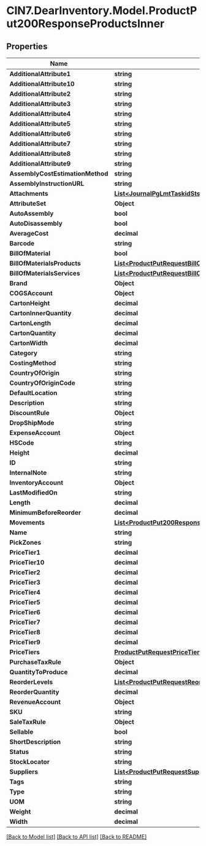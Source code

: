 # CIN7.DearInventory.Model.ProductPut200ResponseProductsInner

## Properties

| Name                             | Type                                                                                                                                                            | Description | Notes      |
| -------------------------------- | --------------------------------------------------------------------------------------------------------------------------------------------------------------- | ----------- | ---------- |
| **AdditionalAttribute1**         | **string**                                                                                                                                                      |             | [optional] |
| **AdditionalAttribute10**        | **string**                                                                                                                                                      |             | [optional] |
| **AdditionalAttribute2**         | **string**                                                                                                                                                      |             | [optional] |
| **AdditionalAttribute3**         | **string**                                                                                                                                                      |             | [optional] |
| **AdditionalAttribute4**         | **string**                                                                                                                                                      |             | [optional] |
| **AdditionalAttribute5**         | **string**                                                                                                                                                      |             | [optional] |
| **AdditionalAttribute6**         | **string**                                                                                                                                                      |             | [optional] |
| **AdditionalAttribute7**         | **string**                                                                                                                                                      |             | [optional] |
| **AdditionalAttribute8**         | **string**                                                                                                                                                      |             | [optional] |
| **AdditionalAttribute9**         | **string**                                                                                                                                                      |             | [optional] |
| **AssemblyCostEstimationMethod** | **string**                                                                                                                                                      |             | [optional] |
| **AssemblyInstructionURL**       | **string**                                                                                                                                                      |             | [optional] |
| **Attachments**                  | [**List&lt;JournalPgLmtTaskidStsSrchGet200ResponseJournalsInnerAttachmentsInner&gt;**](JournalPgLmtTaskidStsSrchGet200ResponseJournalsInnerAttachmentsInner.md) |             | [optional] |
| **AttributeSet**                 | **Object**                                                                                                                                                      |             | [optional] |
| **AutoAssembly**                 | **bool**                                                                                                                                                        |             | [optional] |
| **AutoDisassembly**              | **bool**                                                                                                                                                        |             | [optional] |
| **AverageCost**                  | **decimal**                                                                                                                                                     |             | [optional] |
| **Barcode**                      | **string**                                                                                                                                                      |             | [optional] |
| **BillOfMaterial**               | **bool**                                                                                                                                                        |             | [optional] |
| **BillOfMaterialsProducts**      | [**List&lt;ProductPutRequestBillOfMaterialsProductsInner&gt;**](ProductPutRequestBillOfMaterialsProductsInner.md)                                               |             | [optional] |
| **BillOfMaterialsServices**      | [**List&lt;ProductPutRequestBillOfMaterialsServicesInner&gt;**](ProductPutRequestBillOfMaterialsServicesInner.md)                                               |             | [optional] |
| **Brand**                        | **Object**                                                                                                                                                      |             | [optional] |
| **COGSAccount**                  | **Object**                                                                                                                                                      |             | [optional] |
| **CartonHeight**                 | **decimal**                                                                                                                                                     |             | [optional] |
| **CartonInnerQuantity**          | **decimal**                                                                                                                                                     |             | [optional] |
| **CartonLength**                 | **decimal**                                                                                                                                                     |             | [optional] |
| **CartonQuantity**               | **decimal**                                                                                                                                                     |             | [optional] |
| **CartonWidth**                  | **decimal**                                                                                                                                                     |             | [optional] |
| **Category**                     | **string**                                                                                                                                                      |             | [optional] |
| **CostingMethod**                | **string**                                                                                                                                                      |             | [optional] |
| **CountryOfOrigin**              | **string**                                                                                                                                                      |             | [optional] |
| **CountryOfOriginCode**          | **string**                                                                                                                                                      |             | [optional] |
| **DefaultLocation**              | **string**                                                                                                                                                      |             | [optional] |
| **Description**                  | **string**                                                                                                                                                      |             | [optional] |
| **DiscountRule**                 | **Object**                                                                                                                                                      |             | [optional] |
| **DropShipMode**                 | **string**                                                                                                                                                      |             | [optional] |
| **ExpenseAccount**               | **Object**                                                                                                                                                      |             | [optional] |
| **HSCode**                       | **string**                                                                                                                                                      |             | [optional] |
| **Height**                       | **decimal**                                                                                                                                                     |             | [optional] |
| **ID**                           | **string**                                                                                                                                                      |             | [optional] |
| **InternalNote**                 | **string**                                                                                                                                                      |             | [optional] |
| **InventoryAccount**             | **Object**                                                                                                                                                      |             | [optional] |
| **LastModifiedOn**               | **string**                                                                                                                                                      |             | [optional] |
| **Length**                       | **decimal**                                                                                                                                                     |             | [optional] |
| **MinimumBeforeReorder**         | **decimal**                                                                                                                                                     |             | [optional] |
| **Movements**                    | [**List&lt;ProductPut200ResponseProductsInnerMovementsInner&gt;**](ProductPut200ResponseProductsInnerMovementsInner.md)                                         |             | [optional] |
| **Name**                         | **string**                                                                                                                                                      |             | [optional] |
| **PickZones**                    | **string**                                                                                                                                                      |             | [optional] |
| **PriceTier1**                   | **decimal**                                                                                                                                                     |             | [optional] |
| **PriceTier10**                  | **decimal**                                                                                                                                                     |             | [optional] |
| **PriceTier2**                   | **decimal**                                                                                                                                                     |             | [optional] |
| **PriceTier3**                   | **decimal**                                                                                                                                                     |             | [optional] |
| **PriceTier4**                   | **decimal**                                                                                                                                                     |             | [optional] |
| **PriceTier5**                   | **decimal**                                                                                                                                                     |             | [optional] |
| **PriceTier6**                   | **decimal**                                                                                                                                                     |             | [optional] |
| **PriceTier7**                   | **decimal**                                                                                                                                                     |             | [optional] |
| **PriceTier8**                   | **decimal**                                                                                                                                                     |             | [optional] |
| **PriceTier9**                   | **decimal**                                                                                                                                                     |             | [optional] |
| **PriceTiers**                   | [**ProductPutRequestPriceTiers**](ProductPutRequestPriceTiers.md)                                                                                               |             | [optional] |
| **PurchaseTaxRule**              | **Object**                                                                                                                                                      |             | [optional] |
| **QuantityToProduce**            | **decimal**                                                                                                                                                     |             | [optional] |
| **ReorderLevels**                | [**List&lt;ProductPutRequestReorderLevelsInner&gt;**](ProductPutRequestReorderLevelsInner.md)                                                                   |             | [optional] |
| **ReorderQuantity**              | **decimal**                                                                                                                                                     |             | [optional] |
| **RevenueAccount**               | **Object**                                                                                                                                                      |             | [optional] |
| **SKU**                          | **string**                                                                                                                                                      |             | [optional] |
| **SaleTaxRule**                  | **Object**                                                                                                                                                      |             | [optional] |
| **Sellable**                     | **bool**                                                                                                                                                        |             | [optional] |
| **ShortDescription**             | **string**                                                                                                                                                      |             | [optional] |
| **Status**                       | **string**                                                                                                                                                      |             | [optional] |
| **StockLocator**                 | **string**                                                                                                                                                      |             | [optional] |
| **Suppliers**                    | [**List&lt;ProductPutRequestSuppliersInner&gt;**](ProductPutRequestSuppliersInner.md)                                                                           |             | [optional] |
| **Tags**                         | **string**                                                                                                                                                      |             | [optional] |
| **Type**                         | **string**                                                                                                                                                      |             | [optional] |
| **UOM**                          | **string**                                                                                                                                                      |             | [optional] |
| **Weight**                       | **decimal**                                                                                                                                                     |             | [optional] |
| **Width**                        | **decimal**                                                                                                                                                     |             | [optional] |

[[Back to Model list]](../README.md#documentation-for-models) [[Back to API list]](../README.md#documentation-for-api-endpoints) [[Back to README]](../README.md)
